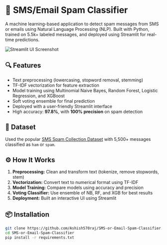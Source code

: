 # 📧 SMS/Email Spam Classifier

A machine learning-based application to detect spam messages from SMS or emails using Natural Language Processing (NLP). Built with Python, trained on 5.5k+ labeled messages, and deployed using Streamlit for real-time predictions.

![Streamlit UI Screenshot](screenshot.png) <!-- Optional: Add your app screenshot here -->

## 🔍 Features
- Text preprocessing (lowercasing, stopword removal, stemming)
- TF-IDF vectorization for feature extraction
- Model training using Multinomial Naive Bayes, Random Forest, Logistic Regression, and XGBoost
- Soft voting ensemble for final prediction
- Deployed with a user-friendly Streamlit interface
- High accuracy: **97.8%**, with **100% precision** on spam detection

<!--
## 🚀 Demo
Click here to run the project locally, or [check the deployed version](#)  Add Streamlit share link if deployed -->

## 📁 Dataset
Used the popular [SMS Spam Collection Dataset](https://www.kaggle.com/datasets/uciml/sms-spam-collection-dataset) with 5,500+ messages classified as `ham` or `spam`.

## ⚙️ How It Works
1. **Preprocessing:** Clean and transform text (tokenize, remove stopwords, stem)
2. **Vectorization:** Convert text to numerical format using TF-IDF
3. **Model Training:** Compare models using accuracy and precision
4. **Voting Classifier:** Use ensemble of NB, RF, and XGB for best results
5. **Deployment:** Built an interactive UI using Streamlit

## 📦 Installation

```bash
git clone https://github.com/Ashish570raj/SMS-or-Email-Spam-Classifier.git
cd SMS-or-Email-Spam-Classifier
pip install -r requirements.txt
